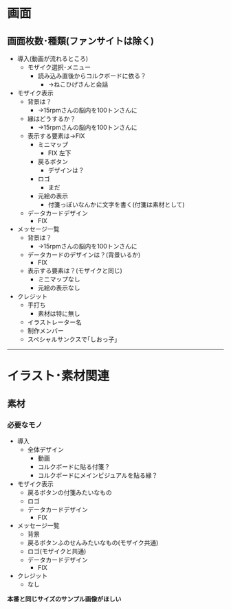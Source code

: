 # 画面
## 画面枚数･種類(ファンサイトは除く)
- 導入(動画が流れるところ)
  - モザイク選択･メニュー
    - 読み込み直後からコルクボードに依る？
      - →ねこひげさんと会話
- モザイク表示
  - 背景は？
    - →15rpmさんの脳内を100トンさんに
  - 縁はどうするか？
    - →15rpmさんの脳内を100トンさんに
  - 表示する要素は→FIX
    - ミニマップ
      - FIX 左下
    - 戻るボタン
      - デザインは？
    - ロゴ
      - まだ
    - 元絵の表示
      - 付箋っぽいなんかに文字を書く(付箋は素材として)
  - データカードデザイン
    - FIX
- メッセージ一覧
  - 背景は？
    - →15rpmさんの脳内を100トンさんに
  - データカードのデザインは？(背景いるか)
    - FIX
  - 表示する要素は？(モザイクと同じ)
    - ミニマップなし
    - 元絵の表示なし
- クレジット
  - 手打ち
    - 素材は特に無し
  - イラストレーター名
  - 制作メンバー
  - スペシャルサンクスで｢しおっ子｣

---

# イラスト･素材関連
## 素材
### 必要なモノ
- 導入
  - 全体デザイン
    - 動画
    - コルクボードに貼る付箋？
    - コルクボードにメインビジュアルを貼る縁？
- モザイク表示
  - 戻るボタンの付箋みたいなもの
  - ロゴ
  - データカードデザイン
    - FIX
- メッセージ一覧
  - 背景
  - 戻るボタンふのせんみたいなもの(モザイク共通)
  - ロゴ(モザイクと共通)
  - データカードデザイン
    - FIX
- クレジット
  - なし

__本番と同じサイズのサンプル画像がほしい__